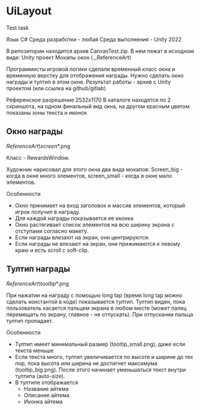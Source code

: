 # UiLayout
Test task

Язык C#
Среда разработки - любая
Среда выполнения - Unity 2022

В репозитории находится архив CanvasTest.zip. В нем лежат в исходном виде:
Unity проект
Мокапы окон (.\_ReferenceArt)

Программисты игровой логики сделали временный класс окна и временную верстку для отображения награды.
Нужно сделать окно награды и тултип в этом окне.
Результат работы - архив с Unity проектом (или ссылка на github/gitlab)

Референсное разрешение 2532х1170
В каталоге находятся по 2 скриншота, на одном финальный вид окна, на другом красным цветом показаны зоны текста и иконок

## Окно награды
_ReferenceArt\screen_*.png

Класс - RewardsWindow.

Художник нарисовал для этого окна два вида мокапов: Screen_big - когда в окне много элементов, screen_small - когда в окне мало элементов.

Особенности
- Окно принимает на вход заголовок и массив элементов, который игрок получил в награду. 
- Для каждой награды показывается ее иконка
- Окно растягивает список элементов на всю ширину экрана с отступами согласно макету.
- Если награды влезают на экран, они центрируются.
- Если награды не влезают на экран, они прижимаются к левому краю и есть scroll с soft-clip.

## Тултип награды
_ReferenceArt\tooltip_*.png

При нажатии на награду с помощью long tap (время long tap можно сделать константой в коде) показывается тултип. Тултип виден, пока пользователь касается пальцем экрана в любом месте (может палец перемещать по экрану, главное - не отпускать). При отпускании пальца тултип пропадает.

Особенности
- Тултип имеет минимальный размер (tooltip_small.png), даже если текста меньше
- Если текста много, тултип увеличивается по высоте и ширине до тех пор, пока высота или ширина не достигнет максимума (tooltip_big.png). После этого начинает уменьшаться текст внутри тултипа (auto-size).
- В тултипе отображается
	- Название айтема
	- Описание айтема
	- Иконка айтема
